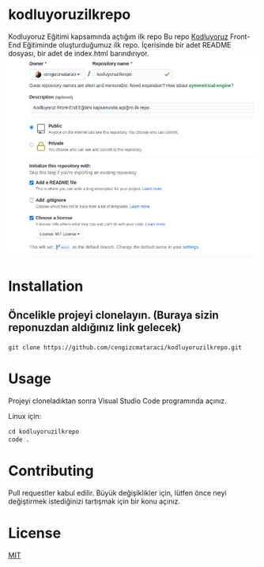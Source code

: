 #  kodluyoruzilkrepo

Kodluyoruz Eğitimi kapsamında açtığım ilk repo
Bu repo [Kodluyoruz](https://kodluyoruz.org/) Front-End Eğitiminde oluşturduğumuz ilk repo. İçerisinde bir adet README dosyası, bir adet de index.html barındırıyor.
![Kodluyoruz](https://github.com/Kodluyoruz/taskforce/blob/main/git/odev1/figures/github.png)

#  Installation
Öncelikle projeyi clonelayın. (Buraya sizin reponuzdan aldığınız link gelecek)
---
`
git clone https://github.com/cengizcmataraci/kodluyoruzilkrepo.git
`
#  Usage


Projeyi cloneladıktan sonra Visual Studio Code programında açınız.

Linux için:
```
cd kodluyoruzilkrepo
code .
```

#   Contributing



Pull requestler kabul edilir. Büyük değişiklikler için, lütfen önce neyi değiştirmek istediğinizi tartışmak için bir konu açınız.


#  License
[MIT](https://choosealicense.com/licenses/mit/)
